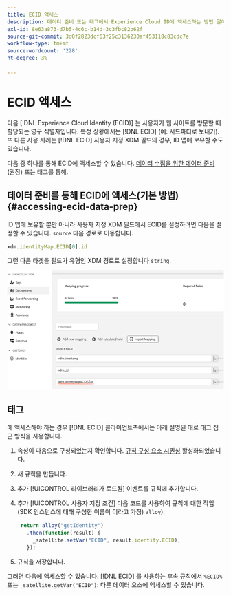 ```yaml
---
title: ECID 액세스
description: 데이터 준비 또는 태그에서 Experience Cloud ID에 액세스하는 방법 알아보기
exl-id: 8e63a873-d7b5-4c6c-b14d-3c3fbc82b62f
source-git-commit: 3d0f2823dcf63f25c3136230af453118c83cdc7e
workflow-type: tm+mt
source-wordcount: '228'
ht-degree: 3%

---
```



# ECID 액세스

다음 [!DNL Experience Cloud Identity (ECID)] 는 사용자가 웹 사이트를 방문할 때 할당되는 영구 식별자입니다. 특정 상황에서는 [!DNL ECID] (예: 서드파티로 보내기). 또 다른 사용 사례는 [!DNL ECID] 사용자 지정 XDM 필드의 경우, ID 맵에 보유할 수도 있습니다.

다음 중 하나를 통해 ECID에 액세스할 수 있습니다. [데이터 수집을 위한 데이터 준비](../../../../datastreams/data-prep.md) (권장) 또는 태그를 통해.

## 데이터 준비를 통해 ECID에 액세스(기본 방법) {#accessing-ecid-data-prep}

ID 맵에 보유할 뿐만 아니라 사용자 지정 XDM 필드에서 ECID를 설정하려면 다음을 설정할 수 있습니다. `source` 다음 경로로 이동합니다.

```js
xdm.identityMap.ECID[0].id
```

그런 다음 타겟을 필드가 유형인 XDM 경로로 설정합니다 `string`.

![](./assets/access-ecid-data-prep.png)

## 태그

에 액세스해야 하는 경우 [!DNL ECID] 클라이언트측에서는 아래 설명된 대로 태그 접근 방식을 사용합니다.

1. 속성이 다음으로 구성되었는지 확인합니다. [규칙 구성 요소 시퀀싱](../../../ui/managing-resources/rules.md#sequencing) 활성화되었습니다.
1. 새 규칙을 만듭니다.
1. 추가 [!UICONTROL 라이브러리가 로드됨] 이벤트를 규칙에 추가합니다.
1. 추가 [!UICONTROL 사용자 지정 조건] 다음 코드를 사용하여 규칙에 대한 작업(SDK 인스턴스에 대해 구성한 이름이 이라고 가정) `alloy`):

   ```js
    return alloy("getIdentity")
      .then(function(result) {
        _satellite.setVar("ECID", result.identity.ECID);
      });
   ```

1. 규칙을 저장합니다.

그러면 다음에 액세스할 수 있습니다. [!DNL ECID] 를 사용하는 후속 규칙에서 `%ECID%` 또는 `_satellite.getVar("ECID")`: 다른 데이터 요소에 액세스할 수 있습니다.
